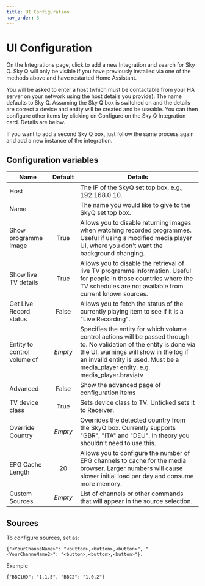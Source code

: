 ```yaml
---
title: UI Configuration
nav_order: 3
---
```


# UI Configuration

On the Integrations page, click to add a new Integration and search for Sky Q. Sky Q will only be visible if you have previously installed via one of the methods above and have restarted Home Assistant.

You will be asked to enter a host (which must be contactable from your HA server on your network using the host details you provide). The name defaults to Sky Q. Assuming the Sky Q box is switched on and the details are correct a device and entity will be created and be useable. You can then configure other items by clicking on Configure on the Sky Q Integration card. Details are below.

If you want to add a second Sky Q box, just follow the same process again and add a new instance of the integration.

## Configuration variables

| **Name**                            | **Default** | **Details** |
|-----------------------------------|:-----------:|-------------|
| Host                              |             | The IP of the SkyQ set top box, e.g., 192.168.0.10. |
| Name                              |             | The name you would like to give to the SkyQ set top box. |
| Show programme image            | True        | Allows you to disable returning images when watching recorded programmes. Useful if using a modified media player UI, where you don't want the background changing. |
| Show live TV details           | True        | Allows you to disable the retrieval of live TV programme information. Useful for people in those countries where the TV schedules are not available from current known sources. |
| Get Live Record status           | False       | Allows you to fetch the status of the currently playing item to see if it is a "Live Recording". |
| Entity to control volume of | _Empty_     | Specifies the entity for which volume control actions will be passed through to. No validation of the entity is done via the UI, warnings will show in the log if an invalid entity is used. Must be a media_player entity. e.g. media_player.braviatv|
| Advanced                         | False       | Show the advanced page of configuration items |
| TV device class   | True    | Sets device class to TV. Unticked sets it to Receiver. |
| Override Country | _Empty_     | Overrides the detected country from the SkyQ box. Currently supports "GBR", "ITA" and "DEU". In theory you shouldn't need to use this. |
| EPG Cache Length               | 20           |Allows you to configure the number of EPG channels to cache for the media browser. Larger numbers will cause slower initial load per day and consume more memory. |
| Custom Sources                    |  _Empty_    | List of channels or other commands that will appear in the source selection. |

## Sources

To configure sources, set as:

```
{"<YourChanneName>": "<button>,<button>,<button>", "<YourChanneName2>": "<button>,<button>,<button>"}.
```
Example
```
{"BBC1HD": "1,1,5", "BBC2": "1,0,2"}
```
